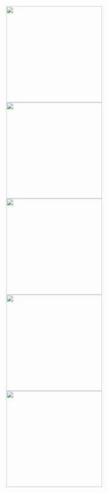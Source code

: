 <img src="https://github.com/mkemalarda/NeonApps-arrays-/assets/101436801/cff1ea79-71ca-41b9-bb09-ab3bc46a1968" width="255">
<img src="https://github.com/mkemalarda/NeonApps-arrays-/assets/101436801/abb90bd4-b82b-4bec-9e25-49f11b4c414b" width="255">
<img src="https://github.com/mkemalarda/NeonApps-arrays-/assets/101436801/ccaeaf2e-f11a-4ca8-b4e3-114159f4548e" width="255">
<img src="https://github.com/mkemalarda/NeonApps-arrays-/assets/101436801/9e7c4759-2a78-4018-a6fa-3370cb60b120" width="255">
<img src="https://github.com/mkemalarda/NeonApps-arrays-/assets/101436801/6d5ee8e0-961d-487e-9023-244a276f2805" width="255">
